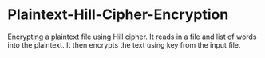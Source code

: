 # Plaintext-Hill-Cipher-Encryption
Encrypting a plaintext file using Hill cipher. It reads in a file and list of words into the plaintext. It then encrypts the text using key from the input file. 

